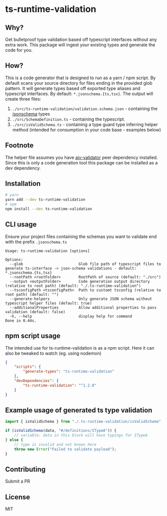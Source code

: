 # ts-runtime-validation

## Why?

Get bulletproof type validation based off typescript interfaces without any extra work. This package will ingest your existing types and generate the code for you.

## How?

This is a code generator that is designed to run as a yarn / npm script. By default scans your source directory for files ending in the provided glob pattern. It will generate types based off exported type aliases and typescript interfaces. By default: `*.jsonschema.{ts,tsx}`. The output will create three files:

1. `./src/ts-runtime-validation/validation.schema.json` - containing the [jsonschema](http://json-schema.org/) types
1. `./src/SchemaDefinition.ts` - containing the typescript.
1. `./src/isValidSchema.ts` - containing a type guard type inferring helper method (intended for consumption in your code base - examples below)

## Footnote

The helper file assumes you have [ajv-validator](https://github.com/ajv-validator/ajv) peer dependency installed. Since this is only a code generation tool this package can be installed as a dev dependency.

## Installation

```bash
# yarn
yarn add --dev ts-runtime-validation
# npm
npm install --dev ts-runtime-validation
```

## CLI usage

Ensure your project files containing the schemas you want to validate end with the prefix `.jsonschema.ts`

```
Usage: ts-runtime-validation [options]

Options:
  --glob                         Glob file path of typescript files to generate ts-interface -> json-schema validations - default: *.jsonschema.{ts,tsx}
  --rootPath <rootFolder>        RootPath of source (default: "./src")
  --output <outputFolder>        Code generation output directory (relative to root path) (default: "./.ts-runtime-validation")
  --tsconfigPath <tsconfigPath>  Path to customt tsconfig (relative to root path) (default: "")
  --generate-helpers             Only generate JSON schema without typescript helper files (default: true)
  --additionalProperties         Allow additional properties to pass validation (default: false)
  -h, --help                     display help for command
Done in 0.44s.
```

## npm script usage

The intended use for ts-runtime-validation is as a npm script. Here it can also be tweaked to watch (eg. using nodemon)

```json
{
    "scripts": {
        "generate-types": "ts-runtime-validation"
    },
    "devDependencies": {
        "ts-runtime-validation": "^1.2.0"
    }
}
```

## Example usage of generated ts type validation

```typescript
import { isValidSchema } from "./.ts-runtime-validation/isValidSchema"; // this is autogenerated by the CLI as a helper file

if (isValidSchema(data, "#/definitions/ITypeA")) {
    // variable: data in this block will have typings for ITypeA
} else {
    // type is invalid and not known here
    throw new Error("Failed to validate payload");
}
```

## Contributing

Submit a PR

## License

MIT
